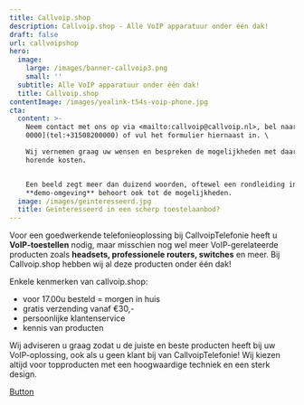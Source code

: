 ```yaml
---
title: Callvoip.shop
description: Callvoip.shop - Alle VoIP apparatuur onder één dak!
draft: false
url: callvoipshop
hero:
  image:
    large: /images/banner-callvoip3.png
    small: ''
  subtitle: Alle VoIP apparatuur onder één dak!
  title: Callvoip.shop
contentImage: /images/yealink-t54s-voip-phone.jpg
cta:
  content: >-
    Neem contact met ons op via <mailto:callvoip@callvoip.nl>, bel naar [050 820
    0000](tel:+31508200000) of vul het formulier hiernaast in. \

    Wij vernemen graag uw wensen en bespreken de mogelijkheden met daarbij
    horende kosten. 


    Een beeld zegt meer dan duizend woorden, oftewel een rondleiding in onze
    **demo-omgeving** behoort ook tot de mogelijkheden.
  image: /images/geinteresseerd.jpg
  title: Geïnteresseerd in een scherp toestelaanbod?
---
```

Voor een goedwerkende telefonieoplossing bij CallvoipTelefonie heeft u **VoIP-toestellen** nodig, maar misschien nog wel meer VoIP-gerelateerde producten zoals **headsets, professionele routers, switches** en meer. Bij Callvoip.shop hebben wij al deze producten onder één dak!

Enkele kenmerken van callvoip.shop:

* voor 17.00u besteld = morgen in huis
* gratis verzending vanaf €30,-
* persoonlijke klantenservice
* kennis van producten

Wij adviseren u graag zodat u de juiste en beste producten heeft bij uw VoIP-oplossing, ook als u geen klant bij van CallvoipTelefonie! Wij kiezen altijd voor topproducten met een hoogwaardige techniek en een sterk design.

<a href="#" class="btn btn-primary">Button</a>
